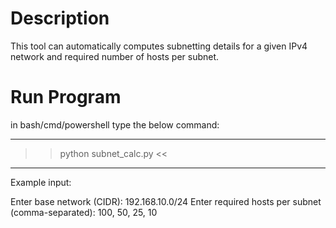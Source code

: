 # Description
This tool can automatically computes subnetting details for a given IPv4 network and required number of hosts per subnet.

# Run Program
in bash/cmd/powershell type the below command:

---------------------------------------------
>>   python subnet_calc.py  <<
---------------------------------------------


Example input:

Enter base network (CIDR): 192.168.10.0/24 
Enter required hosts per subnet (comma-separated): 100, 50, 25, 10
